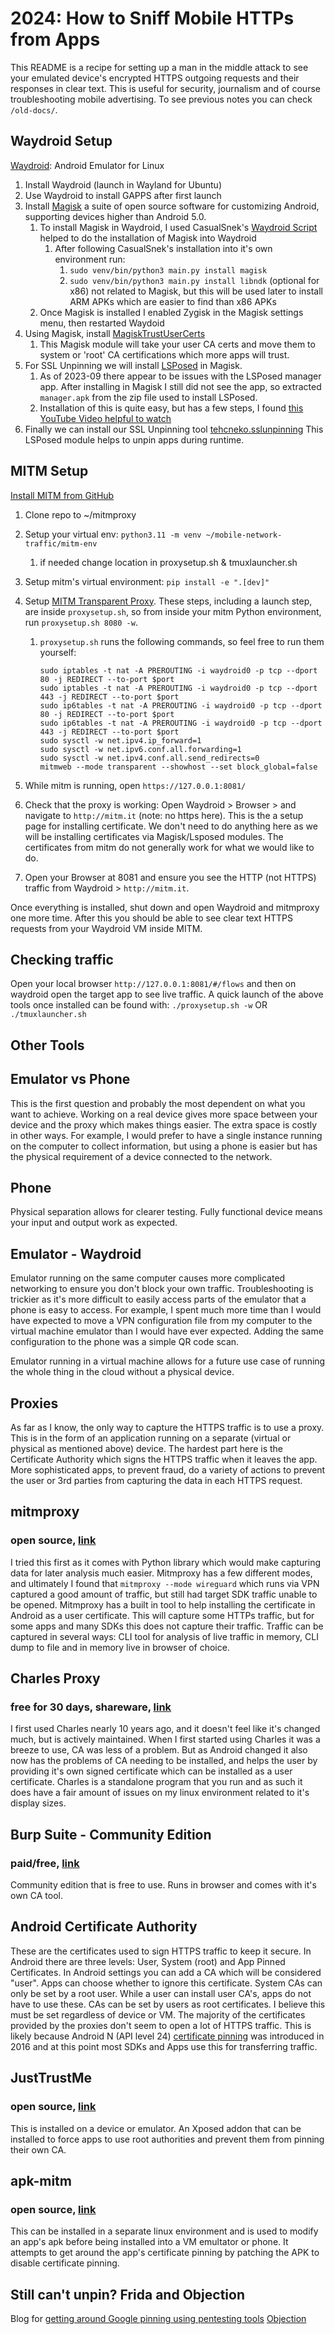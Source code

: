 
# 2024: How to Sniff Mobile HTTPs from Apps

This README is a recipe for setting up a man in the middle attack to see your emulated device's encrypted HTTPS outgoing requests and their responses in clear text. This is useful for security, journalism and of course troubleshooting mobile advertising. To see previous notes you can check `/old-docs/`.

## Waydroid Setup

[Waydroid](https://docs.waydro.id/usage/install-on-desktops): Android Emulator for Linux

1. Install Waydroid (launch in Wayland for Ubuntu)
2. Use Waydroid to install GAPPS after first launch
3. Install [Magisk](https://github.com/topjohnwu/Magisk) a suite of open source software for customizing Android, supporting devices higher than Android 5.0.
   1. To install Magisk in Waydroid, I used CasualSnek's [Waydroid Script](https://github.com/casualsnek/waydroid_script) helped to do the installation of Magisk into Waydroid
      1. After following CasualSnek's installation into it's own environment run:
         1. `sudo venv/bin/python3 main.py install magisk`
         2. `sudo venv/bin/python3 main.py install libndk` (optional for x86) not related to Magisk, but this will be used later to install ARM APKs which are easier to find than x86 APKs
   2. Once Magisk is installed I enabled Zygisk in the Magisk settings menu, then restarted Waydoid
4. Using Magisk, install [MagiskTrustUserCerts](https://github.com/NVISOsecurity/MagiskTrustUserCerts)
   1. This Magisk module will take your user CA certs and move them to system or 'root' CA certifications which more apps will trust.
5. For SSL Unpinning we will install [LSPosed](https://github.com/LSPosed/LSPosed) in Magisk.
   1. As of 2023-09 there appear to be issues with the LSPosed manager app. After installing in Magisk I still did not see the app, so extracted `manager.apk` from the zip file used to install LSPosed.
   2. Installation of this is quite easy, but has a few steps, I found [this YouTube Video helpful to watch](https://www.youtube.com/watch?v=BT77z5HPZ6k)
6. Finally we can install our SSL Unpinning tool [tehcneko.sslunpinning](https://github.com/Xposed-Modules-Repo/io.github.tehcneko.sslunpinning) This LSPosed module helps to unpin apps during runtime.

## MITM Setup

[Install MITM from GitHub](https://github.com/mitmproxy/mitmproxy/blob/main/CONTRIBUTING.md)

1. Clone repo to ~/mitmproxy
2. Setup your virtual env: `python3.11 -m venv ~/mobile-network-traffic/mitm-env`
   1. if needed change location in proxysetup.sh & tmuxlauncher.sh
3. Setup mitm's virtual environment: `pip install -e ".[dev]"`
4. Setup [MITM Transparent Proxy](https://docs.mitmproxy.org/stable/howto-transparent/). These steps, including a launch step, are inside `proxysetup.sh`, so from inside your mitm Python environment, run `proxysetup.sh 8080 -w`.
   1. `proxysetup.sh` runs the following commands, so feel free to run them yourself:

         ```#!/bin/bash
         sudo iptables -t nat -A PREROUTING -i waydroid0 -p tcp --dport 80 -j REDIRECT --to-port $port
         sudo iptables -t nat -A PREROUTING -i waydroid0 -p tcp --dport 443 -j REDIRECT --to-port $port
         sudo ip6tables -t nat -A PREROUTING -i waydroid0 -p tcp --dport 80 -j REDIRECT --to-port $port
         sudo ip6tables -t nat -A PREROUTING -i waydroid0 -p tcp --dport 443 -j REDIRECT --to-port $port
         sudo sysctl -w net.ipv4.ip_forward=1
         sudo sysctl -w net.ipv6.conf.all.forwarding=1
         sudo sysctl -w net.ipv4.conf.all.send_redirects=0
         mitmweb --mode transparent --showhost --set block_global=false
         ```

5. While mitm is running, open `https://127.0.0.1:8081/`
6. Check that the proxy is working: Open Waydroid > Browser > and navigate to `http://mitm.it` (note: no https here). This is the a setup page for installing certificate. We don't need to do anything here as we will be installing certificates via Magisk/Lsposed modules. The certificates from mitm do not generally work for what we would like to do.
7. Open your Browser at 8081 and ensure you see the HTTP (not HTTPS) traffic from Waydroid > `http://mitm.it`.

Once everything is installed, shut down and open Waydroid and mitmproxy one more time. After this you should be able to see clear text HTTPS requests from your Waydroid VM inside MITM.

## Checking traffic

Open your local browser `http://127.0.0.1:8081/#/flows` and then on waydroid open the target app to see live traffic. A quick launch of the above tools once installed can be found with:
`./proxysetup.sh -w`
OR
`./tmuxlauncher.sh`

## Other Tools

## Emulator vs Phone

This is the first question and probably the most dependent on what you want to achieve. Working on a real device gives more space between your device and the proxy which makes things easier. The extra space is costly in other ways. For example, I would prefer to have a single instance running on the computer to collect information, but using a phone is easier but has the physical requirement of a device connected to the network.

## Phone

Physical separation allows for clearer testing. Fully functional device means your input and output work as expected.

## Emulator - Waydroid

Emulator running on the same computer causes more complicated networking to ensure you don't block your own traffic. Troubleshooting is trickier as it's more difficult to easily access parts of the emulator that a phone is easy to access. For example, I spent much more time than I would have expected to move a VPN configuration file from my computer to the virtual machine emulator than I would have ever expected. Adding the same configuration to the phone was a simple QR code scan.

Emulator running in a virtual machine allows for a future use case of running the whole thing in the cloud without a physical device.

## Proxies

As far as I know, the only way to capture the HTTPS traffic is to use a proxy. This is in the form of an application running on a separate (virtual or physical as mentioned above) device. The hardest part here is the Certificate Authority which signs the HTTPS traffic when it leaves the app. More sophisticated apps, to prevent fraud, do a variety of actions to prevent the user or 3rd parties from capturing the data in each HTTPS request.

## mitmproxy

### open source, [link]('https://github.com/mitmproxy/mitmproxy/')

I tried this first as it comes with Python library which would make capturing data for later analysis much easier. Mitmproxy has a few different modes, and ultimately I found that `mitmproxy --mode wireguard` which runs via VPN captured a good amount of traffic, but still had target SDK traffic unable to be opened. Mitmproxy has a built in tool to help installing the certificate in Android as a user certificate. This will capture some HTTPs traffic, but for some apps and many SDKs this does not capture their traffic. Traffic can be captured in several ways: CLI tool for analysis of live traffic in memory, CLI dump to file and in memory live in browser of choice.

## Charles Proxy

### free for 30 days, shareware, [link]('https://www.charlesproxy.com/')

I first used Charles nearly 10 years ago, and it doesn't feel like it's changed much, but is actively maintained. When I first started using Charles it was a breeze to use, CA was less of a problem. But as Android changed it also now has the problems of CA needing to be installed, and helps the user by providing it's own signed certificate which can be installed as a user certificate. Charles is a standalone program that you run and as such it does have a fair amount of issues on my linux environment related to it's display sizes.

## Burp Suite - Community Edition

### paid/free, [link]('https://portswigger.net/burp/communitydownload')

Community edition that is free to use. Runs in browser and comes with it's own CA tool.

## Android Certificate Authority

These are the certificates used to sign HTTPS traffic to keep it secure. In Android there are three levels: User, System (root) and App Pinned Certificates. In Android settings you can add a CA which will be considered "user". Apps can choose whether to ignore this certificate. System CAs can only be set by a root user. While a user can install user CA's, apps do not have to use these. CAs can be set by users as root certificates. I believe this must be set regardless of device or VM. The majority of the certificates provided by the proxies don't seem to open a lot of HTTPS traffic. This is likely because Android N (API level 24) [certificate pinning]('https://developer.android.com/training/articles/security-config.html#CertificatePinning') was introduced in 2016 and at this point most SDKs and Apps use this for transferring traffic.

## JustTrustMe

### open source, [link]('https://github.com/Fuzion24/JustTrustMe')

This is installed on a device or emulator. An Xposed addon that can be installed to force apps to use root authorities and prevent them from pinning their own CA.

## apk-mitm

### open source, [link]('https://github.com/shroudedcode/apk-mitm')

This can be installed in a separate linux environment and is used to modify an app's apk before being installed into a VM emultator or phone. It attempts to get around the app's certificate pinning by patching the APK to disable certificate pinning.

## Still can't unpin? Frida and Objection

Blog for [getting around Google pinning using pentesting tools](https://blog.nviso.eu/2019/04/02/circumventing-ssl-pinning-in-obfuscated-apps-with-okhttp/)
[Objection](https://github.com/sensepost/objection)
